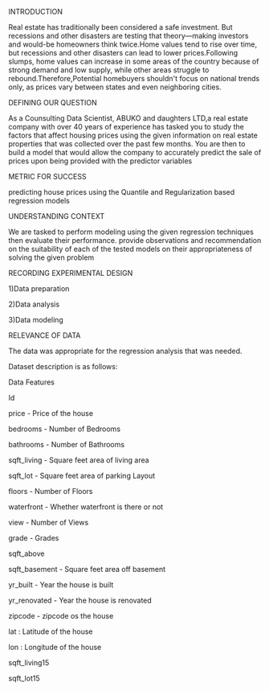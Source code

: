 INTRODUCTION

Real estate has traditionally been considered a safe investment. But recessions and other disasters are testing that theory—making investors and would-be homeowners think twice.Home values tend to rise over time, but recessions and other disasters can lead to lower prices.Following slumps, home values can increase in some areas of the country because of strong demand and low supply, while other areas struggle to rebound.Therefore,Potential homebuyers shouldn't focus on national trends only, as prices vary between states and even neighboring cities.

DEFINING OUR QUESTION

As a Counsulting Data Scientist, ABUKO and daughters LTD,a real estate company with over 40 years of experience has tasked you to study the factors that affect housing prices using the given information on real estate properties that was collected over the past few months. You are then to build a model that would allow the company to accurately predict the sale of prices upon being provided with the predictor variables

METRIC FOR SUCCESS

predicting house prices using the Quantile and Regularization based regression models

UNDERSTANDING CONTEXT

We are tasked to perform modeling using the given regression techniques then evaluate their performance. provide observations and recommendation on the suitability of each of the tested models on their appropriateness of solving the given problem

RECORDING EXPERIMENTAL DESIGN

1)Data preparation

2)Data analysis

3)Data modeling

RELEVANCE OF DATA

The data was appropriate for the regression analysis that was needed.

Dataset description is as follows:

Data Features

Id

price - Price of the house

bedrooms - Number of Bedrooms

bathrooms - Number of Bathrooms

sqft_living - Square feet area of living area

sqft_lot - Square feet area of parking Layout

floors - Number of Floors

waterfront - Whether waterfront is there or not

view - Number of Views

grade - Grades

sqft_above

sqft_basement - Square feet area off basement

yr_built - Year the house is built

yr_renovated - Year the house is renovated

zipcode - zipcode os the house

lat : Latitude of the house

lon : Longitude of the house

sqft_living15

sqft_lot15
